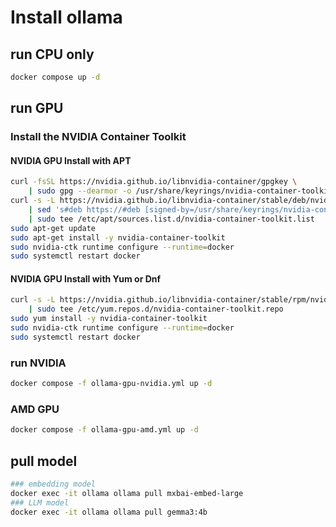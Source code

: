 # Install ollama

## run CPU only

~~~bash
docker compose up -d
~~~

## run GPU

### Install the NVIDIA Container Toolkit

#### NVIDIA GPU Install with APT

~~~bash
curl -fsSL https://nvidia.github.io/libnvidia-container/gpgkey \
    | sudo gpg --dearmor -o /usr/share/keyrings/nvidia-container-toolkit-keyring.gpg
curl -s -L https://nvidia.github.io/libnvidia-container/stable/deb/nvidia-container-toolkit.list \
    | sed 's#deb https://#deb [signed-by=/usr/share/keyrings/nvidia-container-toolkit-keyring.gpg] https://#g' \
    | sudo tee /etc/apt/sources.list.d/nvidia-container-toolkit.list
sudo apt-get update
sudo apt-get install -y nvidia-container-toolkit
sudo nvidia-ctk runtime configure --runtime=docker
sudo systemctl restart docker
~~~

#### NVIDIA GPU Install with Yum or Dnf

~~~bash
curl -s -L https://nvidia.github.io/libnvidia-container/stable/rpm/nvidia-container-toolkit.repo \
    | sudo tee /etc/yum.repos.d/nvidia-container-toolkit.repo
sudo yum install -y nvidia-container-toolkit
sudo nvidia-ctk runtime configure --runtime=docker
sudo systemctl restart docker
~~~

### run NVIDIA

~~~bash
docker compose -f ollama-gpu-nvidia.yml up -d
~~~

### AMD GPU

~~~bash
docker compose -f ollama-gpu-amd.yml up -d
~~~

## pull model

~~~bash
### embedding model
docker exec -it ollama ollama pull mxbai-embed-large
### LLM model
docker exec -it ollama ollama pull gemma3:4b
~~~
